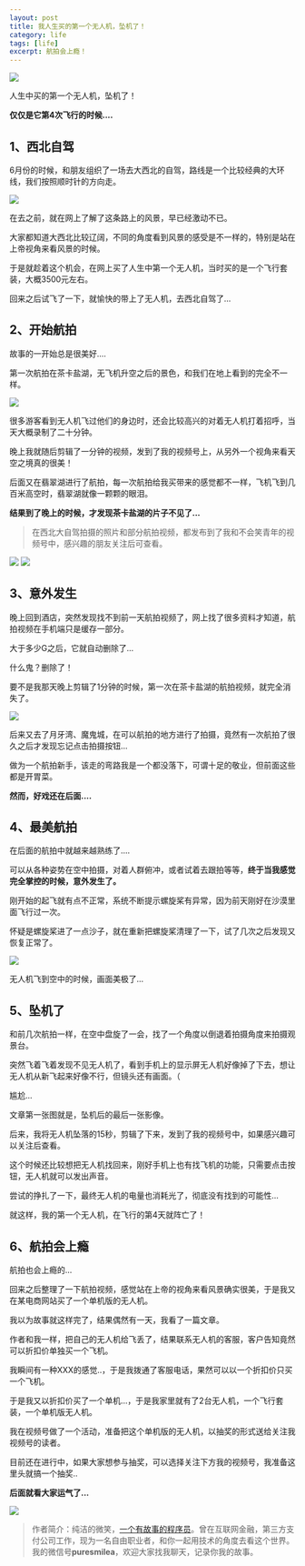 ```yaml
---
layout: post
title: 我人生买的第一个无人机，坠机了！
category: life
tags: [life]
excerpt: 航拍会上瘾！
---
```


![](http://favorites.ren/assets/images/2020/it/zhuiji/zhuiji01.jpg) 

人生中买的第一个无人机，坠机了！

**仅仅是它第4次飞行的时候....**

## 1、西北自驾

6月份的时候，和朋友组织了一场去大西北的自驾，路线是一个比较经典的大环线，我们按照顺时针的方向走。

![](http://favorites.ren/assets/images/2020/it/zhuiji/zhuiji02.jpg) 

在去之前，就在网上了解了这条路上的风景，早已经激动不已。

大家都知道大西北比较辽阔，不同的角度看到风景的感受是不一样的，特别是站在上帝视角来看风景的时候。

于是就趁着这个机会，在网上买了人生中第一个无人机，当时买的是一个飞行套装，大概3500元左右。

回来之后试飞了一下，就愉快的带上了无人机，去西北自驾了...

## 2、开始航拍

故事的一开始总是很美好....

第一次航拍在茶卡盐湖，无飞机升空之后的景色，和我们在地上看到的完全不一样。

![](http://favorites.ren/assets/images/2020/it/zhuiji/zhuiji03.jpg) 

很多游客看到无人机飞过他们的身边时，还会比较高兴的对着无人机打着招呼，当天大概录制了二十分钟。

晚上我就随后剪辑了一分钟的视频，发到了我的视频号上，从另外一个视角来看天空之境真的很美！

后面又在翡翠湖进行了航拍，每一次航拍给我买带来的感觉都不一样，飞机飞到几百米高空时，翡翠湖就像一颗颗的眼泪。

**结果到了晚上的时候，才发现茶卡盐湖的片子不见了...**

>在西北大自驾拍摄的照片和部分航拍视频，都发布到了我和不会笑青年的视频号中，感兴趣的朋友关注后可查看。

![](http://favorites.ren/assets/images/2020/it/zhuiji/zhuiji04.jpg) 
![](http://favorites.ren/assets/images/2020/it/zhuiji/zhuiji05.jpg) 

## 3、意外发生

晚上回到酒店，突然发现找不到前一天航拍视频了，网上找了很多资料才知道，航拍视频在手机端只是缓存一部分。

大于多少G之后，它就自动删除了...

什么鬼？删除了！

要不是我那天晚上剪辑了1分钟的时候，第一次在茶卡盐湖的航拍视频，就完全消失了。

![](http://favorites.ren/assets/images/2020/it/zhuiji/zhuiji06.jpg) 

后来又去了月牙湾、魔鬼城，在可以航拍的地方进行了拍摄，竟然有一次航拍了很久之后才发现忘记点击拍摄按钮...

做为一个航拍新手，该走的弯路我是一个都没落下，可谓十足的敬业，但前面这些都是开胃菜。

**然而，好戏还在后面....**

## 4、最美航拍

在后面的航拍中就越来越熟练了....

可以从各种姿势在空中拍摄，对着人群俯冲，或者试着去跟拍等等，**终于当我感觉完全掌控的时候，意外发生了。**

刚开始的起飞就有点不正常，系统不断提示螺旋桨有异常，因为前天刚好在沙漠里面飞行过一次。

怀疑是螺旋桨进了一点沙子，就在重新把螺旋桨清理了一下，试了几次之后发现又恢复正常了。

![](http://favorites.ren/assets/images/2020/it/zhuiji/zhuiji07.jpg) 

无人机飞到空中的时候，画面美极了...

## 5、坠机了

和前几次航拍一样，在空中盘旋了一会，找了一个角度以倒退着拍摄角度来拍摄观景台。

突然飞着飞着发现不见无人机了，看到手机上的显示屏无人机好像掉了下去，想让无人机从新飞起来好像不行，但镜头还有画面。（

尴尬...

文章第一张图就是，坠机后的最后一张影像。

后来，我将无人机坠落的15秒，剪辑了下来，发到了我的视频号中，如果感兴趣可以关注后查看。

这个时候还比较想把无人机找回来，刚好手机上也有找飞机的功能，只需要点击按钮，无人机就可以发出声音。

尝试的挣扎了一下，最终无人机的电量也消耗光了，彻底没有找到的可能性...

就这样，我的第一个无人机，在飞行的第4天就阵亡了！

## 6、航拍会上瘾

航拍也会上瘾的...

回来之后整理了一下航拍视频，感觉站在上帝的视角来看风景确实很美，于是我又在某电商网站买了一个单机版的无人机。

我以为故事就这样完了，结果偶然有一天，我看了一篇文章。

作者和我一样，把自己的无人机给飞丢了，结果联系无人机的客服，客户告知竟然可以折扣价单独买一个飞机。

我瞬间有一种XXX的感觉..，于是我拨通了客服电话，果然可以以一个折扣价只买一个飞机。

于是我又以折扣价买了一个单机...，于是我家里就有了2台无人机，一个飞行套装，一个单机版无人机。

我在视频号做了一个活动，准备把这个单机版的无人机，以抽奖的形式送给关注我视频号的读者。

目前还在进行中，如果大家想参与抽奖，可以选择关注下方我的视频号，我准备这里头就搞一个抽奖..

**后面就看大家运气了...**

![](http://favorites.ren/assets/images/2020/it/zhuiji/zhuiji08.jpg) 

>作者简介：纯洁的微笑，[一个有故事的程序员](http://www.intelyes.xyz/life/2020/03/25/fengkou-10year.html)。曾在互联网金融，第三方支付公司工作，现为一名自由职业者，和你一起用技术的角度去看这个世界。我的微信号**puresmilea**，欢迎大家找我聊天，记录你我的故事。








